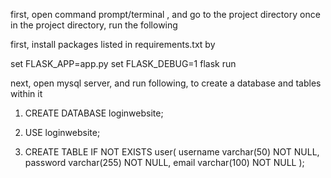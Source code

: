 first, open command prompt/terminal , and go to the project directory
once in the project directory, run the following

first, install packages listed in requirements.txt by


set FLASK_APP=app.py
set FLASK_DEBUG=1
flask run

next, open mysql server, and run following, to create a database and tables within it

1. CREATE DATABASE loginwebsite;

2. USE loginwebsite;

3. CREATE TABLE IF NOT EXISTS user(
username varchar(50) NOT NULL,
password varchar(255) NOT NULL,
email varchar(100) NOT NULL
);
